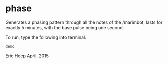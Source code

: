 phase
=====

Generates a phasing pattern through all the notes of the /marimbot, 
lasts for exactly 5 minutes, with the base pulse being one second.

To run, type the following into terminal.
    
    demo

Eric Heep
April, 2015
